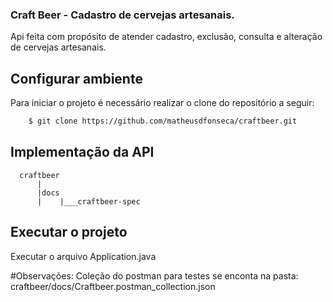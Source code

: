 ### Craft Beer - Cadastro de cervejas artesanais.
  Api feita com propósito de atender cadastro, exclusão, consulta e alteração de cervejas artesanais.
  
## Configurar ambiente

Para iniciar o projeto é necessário realizar o clone do repositório a seguir:

```bash
    $ git clone https://github.com/matheusdfonseca/craftbeer.git
```

## Implementação da API
      craftbeer
          |
          |docs
          |    |___craftbeer-spec
          
##  Executar o projeto
  Executar o arquivo Application.java

#Observações:
  Coleção do postman para testes se enconta na pasta: craftbeer/docs/Craftbeer.postman_collection.json
  
